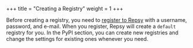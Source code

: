 +++
title = "Creating a Registry"
weight = 1
+++

Before creating a registry, you need to [register to Repsy](https://docs.repsy.io/npm/register-and-create-registry/)  with a username, password, and e-mail. When you register, Repsy will create a `default` registry for you.
In the PyPI section, you can create new registries and change the settings for existing ones whenever you need.
